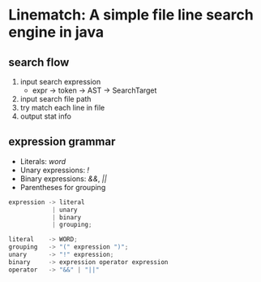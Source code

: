 # Linematch: A simple file line search engine in java

## search flow

1. input search expression
    + expr -> token -> AST -> SearchTarget
2. input search file path
3. try match each line in file
4. output stat info

## expression grammar

+ Literals: *word*
+ Unary expressions: *!*
+ Binary expressions: *&&*, *||*
+ Parentheses for grouping

```scala
expression -> literal
            | unary
            | binary
            | grouping;

literal    -> WORD;
grouping   -> "(" expression ")";
unary      -> "!" expression;
binary     -> expression operator expression
operator   -> "&&" | "||"
```
